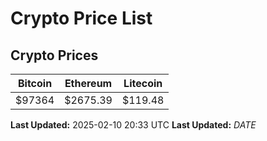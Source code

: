 # Crypto Price List

## Crypto Prices
| Bitcoin | Ethereum | Litecoin |
| ------- | -------- | -------- |
| $97364 | $2675.39 | $119.48 |
**Last Updated:** 2025-02-10 20:33 UTC
**Last Updated:** $DATE$
